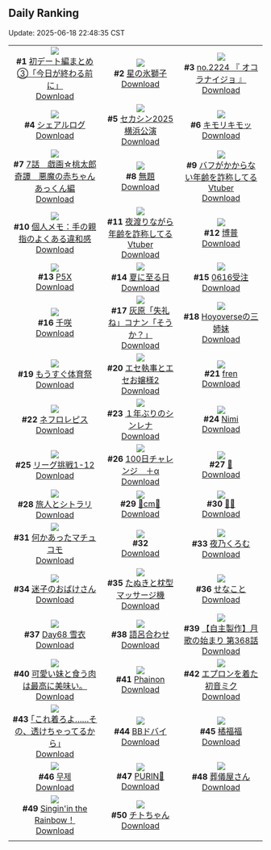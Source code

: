 ## Daily Ranking
Update: 2025-06-18 22:48:35 CST

|      |      |      |
| :----: | :----: | :----: |
| ![](https://i.pixiv.re/c/240x480/img-master/img/2025/06/16/20/01/09/131635142_p0_master1200.jpg)<br>**#1** [初デート編まとめ③「今日が終わる前に」](https://www.pixiv.net/artworks/131635142)<br>[Download](https://i.pixiv.re/img-original/img/2025/06/16/20/01/09/131635142_p0.jpg) | ![](https://i.pixiv.re/c/240x480/img-master/img/2025/06/17/00/00/12/131645575_p0_master1200.jpg)<br>**#2** [星の氷獅子](https://www.pixiv.net/artworks/131645575)<br>[Download](https://i.pixiv.re/img-original/img/2025/06/17/00/00/12/131645575_p0.jpg) | ![](https://i.pixiv.re/c/240x480/img-master/img/2025/06/16/21/28/22/131638729_p0_master1200.jpg)<br>**#3** [no.2224 『 オコラナイジョ 』](https://www.pixiv.net/artworks/131638729)<br>[Download](https://i.pixiv.re/img-original/img/2025/06/16/21/28/22/131638729_p0.jpg) |
| ![](https://i.pixiv.re/c/240x480/img-master/img/2025/06/16/15/41/04/131627482_p0_master1200.jpg)<br>**#4** [シェアルログ](https://www.pixiv.net/artworks/131627482)<br>[Download](https://i.pixiv.re/img-original/img/2025/06/16/15/41/04/131627482_p0.png) | ![](https://i.pixiv.re/c/240x480/img-master/img/2025/06/17/16/23/50/131664420_p0_master1200.jpg)<br>**#5** [セカシン2025横浜公演](https://www.pixiv.net/artworks/131664420)<br>[Download](https://i.pixiv.re/img-original/img/2025/06/17/16/23/50/131664420_p0.jpg) | ![](https://i.pixiv.re/c/240x480/img-master/img/2025/06/17/11/42/46/131658875_p0_master1200.jpg)<br>**#6** [キモリキモッ](https://www.pixiv.net/artworks/131658875)<br>[Download](https://i.pixiv.re/img-original/img/2025/06/17/11/42/46/131658875_p0.jpg) |
| ![](https://i.pixiv.re/c/240x480/img-master/img/2025/06/17/00/11/18/131646400_p0_master1200.jpg)<br>**#7** [7話　戯画☆桃太郎奇譚　悪魔の赤ちゃんあっくん編](https://www.pixiv.net/artworks/131646400)<br>[Download](https://i.pixiv.re/img-original/img/2025/06/17/00/11/18/131646400_p0.jpg) | ![](https://i.pixiv.re/c/240x480/img-master/img/2025/06/17/21/42/43/131674795_p0_master1200.jpg)<br>**#8** [無題](https://www.pixiv.net/artworks/131674795)<br>[Download](https://i.pixiv.re/img-original/img/2025/06/17/21/42/43/131674795_p0.jpg) | ![](https://i.pixiv.re/c/240x480/img-master/img/2025/06/16/21/05/05/131637817_p0_master1200.jpg)<br>**#9** [バフがかからない年齢を詐称してるVtuber](https://www.pixiv.net/artworks/131637817)<br>[Download](https://i.pixiv.re/img-original/img/2025/06/16/21/05/05/131637817_p0.png) |
| ![](https://i.pixiv.re/c/240x480/img-master/img/2025/06/17/06/00/08/131653488_p0_master1200.jpg)<br>**#10** [個人メモ：手の親指のよくある違和感](https://www.pixiv.net/artworks/131653488)<br>[Download](https://i.pixiv.re/img-original/img/2025/06/17/06/00/08/131653488_p0.jpg) | ![](https://i.pixiv.re/c/240x480/img-master/img/2025/06/17/21/06/55/131673346_p0_master1200.jpg)<br>**#11** [夜渡りながら年齢を詐称してるVtuber](https://www.pixiv.net/artworks/131673346)<br>[Download](https://i.pixiv.re/img-original/img/2025/06/17/21/06/55/131673346_p0.jpg) | ![](https://i.pixiv.re/c/240x480/img-master/img/2025/06/16/00/02/41/131609374_p0_master1200.jpg)<br>**#12** [博普](https://www.pixiv.net/artworks/131609374)<br>[Download](https://i.pixiv.re/img-original/img/2025/06/16/00/02/41/131609374_p0.jpg) |
| ![](https://i.pixiv.re/c/240x480/img-master/img/2025/06/17/00/00/20/131645643_p0_master1200.jpg)<br>**#13** [P5X](https://www.pixiv.net/artworks/131645643)<br>[Download](https://i.pixiv.re/img-original/img/2025/06/17/00/00/20/131645643_p0.png) | ![](https://i.pixiv.re/c/240x480/img-master/img/2025/06/17/22/14/25/131676195_p0_master1200.jpg)<br>**#14** [夏に至る日](https://www.pixiv.net/artworks/131676195)<br>[Download](https://i.pixiv.re/img-original/img/2025/06/17/22/14/25/131676195_p0.png) | ![](https://i.pixiv.re/c/240x480/img-master/img/2025/06/16/00/57/10/131611603_p0_master1200.jpg)<br>**#15** [0616受注](https://www.pixiv.net/artworks/131611603)<br>[Download](https://i.pixiv.re/img-original/img/2025/06/16/00/57/10/131611603_p0.png) |
| ![](https://i.pixiv.re/c/240x480/img-master/img/2025/06/16/18/00/18/131630794_p0_master1200.jpg)<br>**#16** [千咲](https://www.pixiv.net/artworks/131630794)<br>[Download](https://i.pixiv.re/img-original/img/2025/06/16/18/00/18/131630794_p0.jpg) | ![](https://i.pixiv.re/c/240x480/img-master/img/2025/06/16/17/17/36/131629647_p0_master1200.jpg)<br>**#17** [灰原「失礼ね」コナン「そうか？」](https://www.pixiv.net/artworks/131629647)<br>[Download](https://i.pixiv.re/img-original/img/2025/06/16/17/17/36/131629647_p0.jpg) | ![](https://i.pixiv.re/c/240x480/img-master/img/2025/06/16/00/00/13/131608941_p0_master1200.jpg)<br>**#18** [Hoyoverseの三姉妹](https://www.pixiv.net/artworks/131608941)<br>[Download](https://i.pixiv.re/img-original/img/2025/06/16/00/00/13/131608941_p0.png) |
| ![](https://i.pixiv.re/c/240x480/img-master/img/2025/06/16/01/15/10/131608999_p0_master1200.jpg)<br>**#19** [もうすぐ体育祭](https://www.pixiv.net/artworks/131608999)<br>[Download](https://i.pixiv.re/img-original/img/2025/06/16/01/15/10/131608999_p0.jpg) | ![](https://i.pixiv.re/c/240x480/img-master/img/2025/06/16/22/16/48/131640995_p0_master1200.jpg)<br>**#20** [エセ執事とエセお嬢様2](https://www.pixiv.net/artworks/131640995)<br>[Download](https://i.pixiv.re/img-original/img/2025/06/16/22/16/48/131640995_p0.png) | ![](https://i.pixiv.re/c/240x480/img-master/img/2025/06/16/12/50/16/131624292_p0_master1200.jpg)<br>**#21** [fren](https://www.pixiv.net/artworks/131624292)<br>[Download](https://i.pixiv.re/img-original/img/2025/06/16/12/50/16/131624292_p0.jpg) |
| ![](https://i.pixiv.re/c/240x480/img-master/img/2025/06/16/04/22/14/131616153_p0_master1200.jpg)<br>**#22** [ネフロレピス](https://www.pixiv.net/artworks/131616153)<br>[Download](https://i.pixiv.re/img-original/img/2025/06/16/04/22/14/131616153_p0.jpg) | ![](https://i.pixiv.re/c/240x480/img-master/img/2025/06/16/22/11/51/131640745_p0_master1200.jpg)<br>**#23** [１年ぶりのシンレナ](https://www.pixiv.net/artworks/131640745)<br>[Download](https://i.pixiv.re/img-original/img/2025/06/16/22/11/51/131640745_p0.png) | ![](https://i.pixiv.re/c/240x480/img-master/img/2025/06/16/00/00/13/131608936_p0_master1200.jpg)<br>**#24** [Nimi](https://www.pixiv.net/artworks/131608936)<br>[Download](https://i.pixiv.re/img-original/img/2025/06/16/00/00/13/131608936_p0.jpg) |
| ![](https://i.pixiv.re/c/240x480/img-master/img/2025/06/16/21/05/45/131637845_p0_master1200.jpg)<br>**#25** [リーグ挑戦1-12](https://www.pixiv.net/artworks/131637845)<br>[Download](https://i.pixiv.re/img-original/img/2025/06/16/21/05/45/131637845_p0.png) | ![](https://i.pixiv.re/c/240x480/img-master/img/2025/06/17/21/36/04/131674537_p0_master1200.jpg)<br>**#26** [100日チャレンジ　＋α](https://www.pixiv.net/artworks/131674537)<br>[Download](https://i.pixiv.re/img-original/img/2025/06/17/21/36/04/131674537_p0.jpg) | ![](https://i.pixiv.re/c/240x480/img-master/img/2025/06/16/12/15/34/131623628_p0_master1200.jpg)<br>**#27** [💨](https://www.pixiv.net/artworks/131623628)<br>[Download](https://i.pixiv.re/img-original/img/2025/06/16/12/15/34/131623628_p0.png) |
| ![](https://i.pixiv.re/c/240x480/img-master/img/2025/06/16/01/28/28/131612722_p0_master1200.jpg)<br>**#28** [旅人とシトラリ](https://www.pixiv.net/artworks/131612722)<br>[Download](https://i.pixiv.re/img-original/img/2025/06/16/01/28/28/131612722_p0.jpg) | ![](https://i.pixiv.re/c/240x480/img-master/img/2025/06/16/21/23/23/131638537_p0_master1200.jpg)<br>**#29** [🤍cm🤍](https://www.pixiv.net/artworks/131638537)<br>[Download](https://i.pixiv.re/img-original/img/2025/06/16/21/23/23/131638537_p0.png) | ![](https://i.pixiv.re/c/240x480/img-master/img/2025/06/17/00/23/47/131646908_p0_master1200.jpg)<br>**#30** [🪼🫧](https://www.pixiv.net/artworks/131646908)<br>[Download](https://i.pixiv.re/img-original/img/2025/06/17/00/23/47/131646908_p0.png) |
| ![](https://i.pixiv.re/c/240x480/img-master/img/2025/06/16/20/03/25/131635250_p0_master1200.jpg)<br>**#31** [何かあったマチュコモ](https://www.pixiv.net/artworks/131635250)<br>[Download](https://i.pixiv.re/img-original/img/2025/06/16/20/03/25/131635250_p0.jpg) | ![](https://s.pximg.net/common/images/limit_unviewable_s.png)<br>**#32** [](https://www.pixiv.net/artworks/131643623)<br>[Download](https://s.pximg.net/common/images/limit_unviewable_s.png) | ![](https://i.pixiv.re/c/240x480/img-master/img/2025/06/16/17/17/26/131629648_p0_master1200.jpg)<br>**#33** [夜乃くろむ](https://www.pixiv.net/artworks/131629648)<br>[Download](https://i.pixiv.re/img-original/img/2025/06/16/17/17/26/131629648_p0.png) |
| ![](https://i.pixiv.re/c/240x480/img-master/img/2025/06/17/20/04/06/131670874_p0_master1200.jpg)<br>**#34** [迷子のおばけさん](https://www.pixiv.net/artworks/131670874)<br>[Download](https://i.pixiv.re/img-original/img/2025/06/17/20/04/06/131670874_p0.jpg) | ![](https://i.pixiv.re/c/240x480/img-master/img/2025/06/17/16/33/21/131664607_p0_master1200.jpg)<br>**#35** [たぬきと枕型マッサージ機](https://www.pixiv.net/artworks/131664607)<br>[Download](https://i.pixiv.re/img-original/img/2025/06/17/16/33/21/131664607_p0.png) | ![](https://i.pixiv.re/c/240x480/img-master/img/2025/06/16/01/05/11/131611994_p0_master1200.jpg)<br>**#36** [せなこと](https://www.pixiv.net/artworks/131611994)<br>[Download](https://i.pixiv.re/img-original/img/2025/06/16/01/05/11/131611994_p0.png) |
| ![](https://i.pixiv.re/c/240x480/img-master/img/2025/06/16/00/00/08/131608885_p0_master1200.jpg)<br>**#37** [Day68 雪衣](https://www.pixiv.net/artworks/131608885)<br>[Download](https://i.pixiv.re/img-original/img/2025/06/16/00/00/08/131608885_p0.jpg) | ![](https://i.pixiv.re/c/240x480/img-master/img/2025/06/17/00/22/46/131646865_p0_master1200.jpg)<br>**#38** [語呂合わせ](https://www.pixiv.net/artworks/131646865)<br>[Download](https://i.pixiv.re/img-original/img/2025/06/17/00/22/46/131646865_p0.jpg) | ![](https://i.pixiv.re/c/240x480/img-master/img/2025/06/17/00/02/11/131645944_p0_master1200.jpg)<br>**#39** [【自主製作】月歌の始まり 第368話](https://www.pixiv.net/artworks/131645944)<br>[Download](https://i.pixiv.re/img-original/img/2025/06/17/00/02/11/131645944_p0.jpg) |
| ![](https://i.pixiv.re/c/240x480/img-master/img/2025/06/16/21/13/52/131633170_p0_master1200.jpg)<br>**#40** [可愛い妹と食う肉は最高に美味い。](https://www.pixiv.net/artworks/131633170)<br>[Download](https://i.pixiv.re/img-original/img/2025/06/16/21/13/52/131633170_p0.jpg) | ![](https://i.pixiv.re/c/240x480/img-master/img/2025/06/16/14/52/10/131626565_p0_master1200.jpg)<br>**#41** [Phainon](https://www.pixiv.net/artworks/131626565)<br>[Download](https://i.pixiv.re/img-original/img/2025/06/16/14/52/10/131626565_p0.png) | ![](https://i.pixiv.re/c/240x480/img-master/img/2025/06/17/00/00/21/131645656_p0_master1200.jpg)<br>**#42** [エプロンを着た初音ミク](https://www.pixiv.net/artworks/131645656)<br>[Download](https://i.pixiv.re/img-original/img/2025/06/17/00/00/21/131645656_p0.png) |
| ![](https://i.pixiv.re/c/240x480/img-master/img/2025/06/16/17/18/08/131629665_p0_master1200.jpg)<br>**#43** [｢これ着ろよ……その、透けちゃってるから｣](https://www.pixiv.net/artworks/131629665)<br>[Download](https://i.pixiv.re/img-original/img/2025/06/16/17/18/08/131629665_p0.jpg) | ![](https://i.pixiv.re/c/240x480/img-master/img/2025/06/16/22/29/09/131641505_p0_master1200.jpg)<br>**#44** [BBドバイ](https://www.pixiv.net/artworks/131641505)<br>[Download](https://i.pixiv.re/img-original/img/2025/06/16/22/29/09/131641505_p0.jpg) | ![](https://i.pixiv.re/c/240x480/img-master/img/2025/06/16/01/01/13/131611844_p0_master1200.jpg)<br>**#45** [橘福福](https://www.pixiv.net/artworks/131611844)<br>[Download](https://i.pixiv.re/img-original/img/2025/06/16/01/01/13/131611844_p0.jpg) |
| ![](https://i.pixiv.re/c/240x480/img-master/img/2025/06/17/21/04/51/131673257_p0_master1200.jpg)<br>**#46** [무제](https://www.pixiv.net/artworks/131673257)<br>[Download](https://i.pixiv.re/img-original/img/2025/06/17/21/04/51/131673257_p0.png) | ![](https://i.pixiv.re/c/240x480/img-master/img/2025/06/17/22/09/39/131676010_p0_master1200.jpg)<br>**#47** [PURIN🎀](https://www.pixiv.net/artworks/131676010)<br>[Download](https://i.pixiv.re/img-original/img/2025/06/17/22/09/39/131676010_p0.jpg) | ![](https://i.pixiv.re/c/240x480/img-master/img/2025/06/17/11/26/48/131658575_p0_master1200.jpg)<br>**#48** [葬儀屋さん](https://www.pixiv.net/artworks/131658575)<br>[Download](https://i.pixiv.re/img-original/img/2025/06/17/11/26/48/131658575_p0.jpg) |
| ![](https://i.pixiv.re/c/240x480/img-master/img/2025/06/16/23/15/04/131643581_p0_master1200.jpg)<br>**#49** [Singin'in the Rainbow！](https://www.pixiv.net/artworks/131643581)<br>[Download](https://i.pixiv.re/img-original/img/2025/06/16/23/15/04/131643581_p0.jpg) | ![](https://i.pixiv.re/c/240x480/img-master/img/2025/06/17/00/07/55/131646246_p0_master1200.jpg)<br>**#50** [チトちゃん](https://www.pixiv.net/artworks/131646246)<br>[Download](https://i.pixiv.re/img-original/img/2025/06/17/00/07/55/131646246_p0.png) |
|      |
